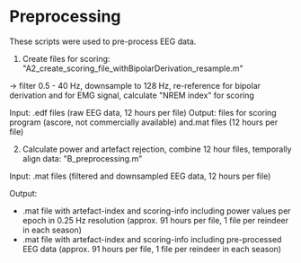 # Preprocessing

These scripts were used to pre-process EEG data.

1. Create files for scoring: "A2_create_scoring_file_withBipolarDerivation_resample.m"

-> filter 0.5 - 40 Hz, downsample to 128 Hz, re-reference for bipolar derivation and for EMG signal, calculate "NREM index" for scoring

Input: .edf files (raw EEG data, 12 hours per file)
Output: files for scoring program (ascore, not commercially available) and.mat files (12 hours per file)


2. Calculate power and artefact rejection, combine 12 hour files, temporally align data: "B_preprocessing.m"

Input: .mat files (filtered and downsampled EEG data, 12 hours per file)

Output:
- .mat file with artefact-index and scoring-info including power values per epoch in 0.25 Hz resolution (approx. 91 hours per file, 1 file per reindeer in each season)
- .mat file with artefact-index and scoring-info including pre-processed EEG data (approx. 91 hours per file, 1 file per reindeer in each season)
